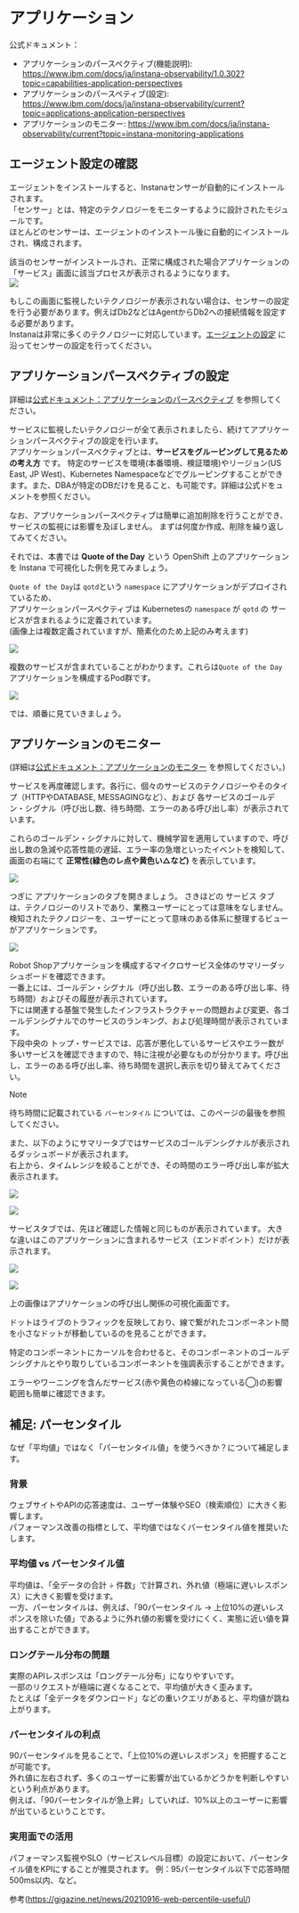 # アプリケーション

公式ドキュメント：

- アプリケーションのパースペクティブ(機能説明): <https://www.ibm.com/docs/ja/instana-observability/1.0.302?topic=capabilities-application-perspectives>
- アプリケーションのパースペティブ(設定): <https://www.ibm.com/docs/ja/instana-observability/current?topic=applications-application-perspectives>
- アプリケーションのモニター: <https://www.ibm.com/docs/ja/instana-observability/current?topic=instana-monitoring-applications>

## エージェント設定の確認

エージェントをインストールすると、Instanaセンサーが自動的にインストールされます。  
「センサー」とは、特定のテクノロジーをモニターするように設計されたモジュールです。  
ほとんどのセンサーは、エージェントのインストール後に自動的にインストールされ、構成されます。

該当のセンサーがインストールされ、正常に構成された場合アプリケーションの「サービス」画面に該当プロセスが表示されるようになります。  
![](./images/image23.png)

もしこの画面に監視したいテクノロジーが表示されない場合は、センサーの設定を行う必要があります。例えばDb2などはAgentからDb2への接続情報を設定する必要があります。  
Instanaは非常に多くのテクノロジーに対応しています。[エージェントの設定](../../instana_agent_installation/setup_agent/) に沿ってセンサーの設定を行ってください。

## アプリケーションパースペクティブの設定

詳細は[公式ドキュメント：アプリケーションのパースペクティブ](https://www.ibm.com/docs/ja/instana-observability/current?topic=applications-application-perspectives) を参照してください。

サービスに監視したいテクノロジーが全て表示されましたら、続けてアプリケーションパースペクティブの設定を行います。  
アプリケーションパースペクティブとは、**サービスをグルーピングして見るための考え方** です。
特定のサービスを環境(本番環境、検証環境)やリージョン(US East, JP West)、Kubernetes Namespaceなどでグルーピングすることができます。また、DBAが特定のDBだけを見ること、も可能です。詳細は公式ドをュメントを参照ください。

なお、アプリケーションパースペクティブは簡単に追加削除を行うことができ、サービスの監視には影響を及ぼしません。
まずは何度か作成、削除を繰り返してみてください。

それでは、本書では **Quote of the Day** という OpenShift 上のアプリケーションを Instana で可視化した例を見てみましょう。

`Quote of the Day`は `qotd`という `namespace` にアプリケーションがデプロイされているため、  
アプリケーションパースペクティブは Kubernetesの `namespace` が `qotd` の サービスが含まれるように定義されています。  
(画像上は複数定義されていますが、簡素化のため上記のみ考えます)

![](./images/image24.png)

複数のサービスが含まれていることがわかります。これらは`Quote of the Day`アプリケーションを構成するPod群です。

![](./images/image25.png)

では、順番に見ていきましょう。

## アプリケーションのモニター

(詳細は[公式ドキュメント：アプリケーションのモニター](https://www.ibm.com/docs/ja/instana-observability/current?topic=instana-monitoring-applications) を参照してください。)

サービスを再度確認します。各行に、個々のサービスのテクノロジーやそのタイプ（HTTPやDATABASE, MESSAGINGなど）、および 各サービスのゴールデン・シグナル（呼び出し数、待ち時間、エラーのある呼び出し率）が表示されています。

これらのゴールデン・シグナルに対して、機械学習を適用していますので、呼び出し数の急減や応答性能の遅延、エラー率の急増といったイベントを検知して、画面の右端にて **正常性(緑色のレ点や黄色い△など)** を表示しています。

![](./images/image25.png)

つぎに アプリケーションのタブを開きましょう。 さきほどの サービス タブは、テクノロジーのリストであり、業務ユーザーにとっては意味をなしません。検知されたテクノロジーを、ユーザーにとって意味のある体系に整理するビューがアプリケーションです。

![](./images/image26.png)

Robot Shopアプリケーションを構成するマイクロサービス全体のサマリーダッシュボードを確認できます。  
一番上には、ゴールデン・シグナル（呼び出し数、エラーのある呼び出し率、待ち時間）およびその履歴が表示されています。  
下には関連する基盤で発生したインフラストラクチャーの問題および変更、各ゴールデンシグナルでのサービスのランキング、および処理時間が表示されています。  
下段中央の トップ・サービスでは、応答が悪化しているサービスやエラー数が多いサービスを確認できますので、特に注視が必要なものが分かります。呼び出し、エラーのある呼び出し率、待ち時間を選択し表示を切り替えてみてください。

> [!NOTE]  
> 待ち時間に記載されている `パーセンタイル` については、このページの最後を参照してください。

また、以下のようにサマリータブではサービスのゴールデンシグナルが表示されるダッシュボードが表示されます。  
右上から、タイムレンジを絞ることができ、その時間のエラー呼び出し率が拡大表示されます。

![](./images/image12.png)

![](./images/image13.png)

サービスタブでは、先ほど確認した情報と同じものが表示されています。
大きな違いはこのアプリケーションに含まれるサービス（エンドポイント）だけが表示されます。

![](./images/image14.png)

![](./images/image15.png)

上の画像はアプリケーションの呼び出し関係の可視化画面です。

ドットはライブのトラフィックを反映しており、線で繋がれたコンポーネント間を小さなドットが移動しているのを見ることができます。

特定のコンポーネントにカーソルを合わせると、そのコンポーネントのゴールデンシグナルとやり取りしているコンポーネントを強調表示することができます。

エラーやワーニングを含んだサービス(赤や黄色の枠線になっている◯)の影響範囲も簡単に確認できます。

## 補足: パーセンタイル

なぜ「平均値」ではなく「パーセンタイル値」を使うべきか？について補足します。

### 背景

ウェブサイトやAPIの応答速度は、ユーザー体験やSEO（検索順位）に大きく影響します。  
パフォーマンス改善の指標として、平均値ではなくパーセンタイル値を推奨いたします。

### 平均値 vs パーセンタイル値

平均値は、「全データの合計 ÷ 件数」で計算され、外れ値（極端に遅いレスポンス）に大きく影響を受けます。  
一方、パーセンタイルは、例えば、「90パーセンタイル → 上位10%の遅いレスポンスを除いた値」であるように外れ値の影響を受けにくく、実態に近い値を算出することができます。

### ロングテール分布の問題

実際のAPIレスポンスは「ロングテール分布」になりやすいです。  
一部のリクエストが極端に遅くなることで、平均値が大きく歪みます。  
たとえば「全データをダウンロード」などの重いクエリがあると、平均値が跳ね上がります。

### パーセンタイルの利点

90パーセンタイルを見ることで、「上位10%の遅いレスポンス」を把握することが可能です。  
外れ値に左右されず、多くのユーザーに影響が出ているかどうかを判断しやすいという利点があります。  
例えば、「90パーセンタイルが急上昇」していれば、10%以上のユーザーに影響が出ているということです。

### 実用面での活用

パフォーマンス監視やSLO（サービスレベル目標）の設定において、パーセンタイル値をKPIにすることが推奨されます。
例：95パーセンタイル以下で応答時間500ms以内、など。

参考(<https://gigazine.net/news/20210916-web-percentile-useful/>)
